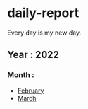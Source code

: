 # daily-report
Every day is my new day.
## Year : 2022
### Month : 

* [February](https://github.com/Riyaz-khan-shuvo/daily-report/tree/main/2022/February)
* [March](https://github.com/Riyaz-khan-shuvo/daily-report/tree/main/2022/March)